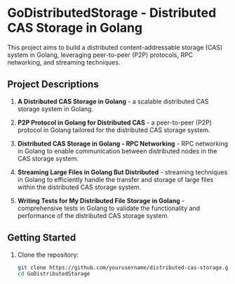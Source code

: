 # GoDistributedStorage - Distributed CAS Storage in Golang

This project aims to build a distributed content-addressable storage (CAS) system in Golang, leveraging peer-to-peer (P2P) protocols, RPC networking, and streaming techniques.

## Project Descriptions

1. **A Distributed CAS Storage in Golang** - a scalable distributed CAS storage system in Golang.
   
2. **P2P Protocol in Golang for Distributed CAS** - a peer-to-peer (P2P) protocol in Golang tailored for the distributed CAS storage system.

3. **Distributed CAS Storage in Golang - RPC Networking** - RPC networking in Golang to enable communication between distributed nodes in the CAS storage system.

4. **Streaming Large Files in Golang But Distributed** - streaming techniques in Golang to efficiently handle the transfer and storage of large files within the distributed CAS storage system.

5. **Writing Tests for My Distributed File Storage in Golang** - comprehensive tests in Golang to validate the functionality and performance of the distributed CAS storage system.

## Getting Started

1. Clone the repository:

   ```bash
   git clone https://github.com/yourusername/distributed-cas-storage.git
   cd GoDistributedStorage
